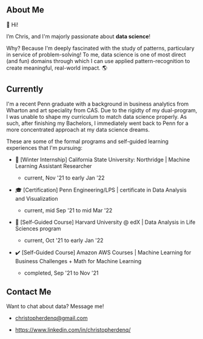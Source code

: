 ## About Me

👋 Hi! 

I’m Chris, and I'm majorly passionate about **data science**!

Why? Because I'm deeply fascinated with the study of patterns, particulary in service of problem-solving! To me, data science is one of most direct (and fun) domains through which I can use applied pattern-recognition to create meaningful, real-world impact. 🌎

## Currently

I'm a recent Penn graduate with a background in business analytics from Wharton and art speciality from CAS. Due to the rigidty of my dual-program, I was unable to shape my curriculum to match data science properly. As such, after finishing my Bachelors, I immediately went back to Penn for a more concentrated approach at my data science dreams.

These are some of the formal programs and self-guided learning experiences that I'm pursuing:

- 🧪 [Winter Internship] California State University: Northridge | Machine Learning Assistant Researcher    
    - current, Nov '21 to early Jan '22

- 🎓 [Certification] Penn Engineering/LPS | certificate in Data Analysis and Visualization
     - current, mid Sep '21 to mid Mar '22

- 🌱 [Self-Guided Course] Harvard University @ edX | Data Analysis in Life Sciences program
     - current, Oct '21 to early Jan '22

- ✔️ [Self-Guided Course] Amazon AWS Courses | Machine Learning for Business Challenges + Math for Machine Learning
     - completed, Sep '21 to Nov '21

## Contact Me

Want to chat about data? Message me!
    
   - christopherdenq@gmail.com
   
   - https://www.linkedin.com/in/christopherdenq/

